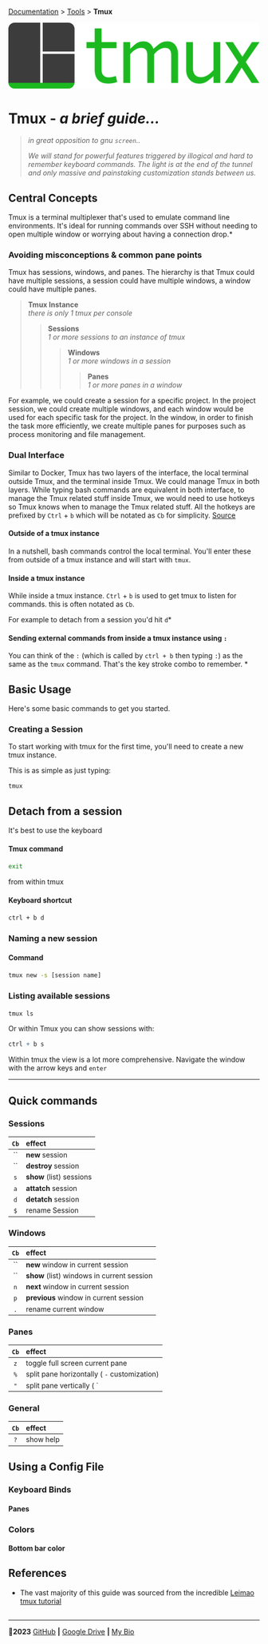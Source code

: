 [Documentation](../../../tree/1st-drafts) > [Tools](./) > **Tmux**

![tmux](https://raw.githubusercontent.com/8rents/_/i/tmux-logo.svg)

# Tmux - *a brief guide...*


> *in great opposition to gnu `screen`..*
> 
> *We will stand for powerful features triggered by illogical and hard to remember keyboard commands. The light is at the end of the tunnel and only massive and painstaking customization stands between us.*

## Central Concepts


Tmux is a terminal multiplexer that's used to emulate command line environments. It's ideal for running commands over SSH without needing to open multiple window or worrying about having a connection drop.* 

### Avoiding misconceptions & common pane points

Tmux has sessions, windows, and panes. The hierarchy is that Tmux could have multiple sessions, a session could have multiple windows, a window could have multiple panes. 

> **Tmux Instance**    
	*there is only 1 tmux per console*
> > **Sessions**    
        *1 or more sessions to an instance of tmux*
> > >  **Windows**     
		  *1 or more windows in a session*
> > > > **Panes**    
              *1 or more panes in a window*

For example, we could create a session for a specific project. In the project session, we could create multiple windows, and each window would be used for each specific task for the project. In the window, in order to finish the task more efficiently, we create multiple panes for purposes such as process monitoring and file management. 

### Dual Interface

Similar to Docker, Tmux has two layers of the interface, the local terminal outside Tmux, and the terminal inside Tmux. We could manage Tmux in both layers. While typing bash commands are equivalent in both interface, to manage the Tmux related stuff inside Tmux, we would need to use hotkeys so Tmux knows when to manage the Tmux related stuff. All the hotkeys are prefixed by `Ctrl` + `b` which will be notated as `Cb` for simplicity. [Source](https://leimao.github.io/blog/Tmux-Tutorial/#Dual-Interface "Dual Interface")

#### Outside of a tmux instance

In a nutshell, bash commands control the local terminal. You'll enter these from outside of a tmux instance and will start with `tmux`.

#### Inside a tmux instance

While inside a tmux instance. `Ctrl` + `b` is used to get tmux to listen for commands.  this is often notated as `Cb`.

For example to detach from a session you'd hit `d`*

#### Sending external commands from inside a tmux instance using `:`

You can think of the `:` (which is called by `ctrl + b` then typing `:`) as the same as the `tmux` command. That's the key stroke combo to remember. *

##  Basic Usage

Here's some basic commands to get you started.

### Creating a Session

To start working with tmux for the first time, you'll need to create a new tmux instance.  

This is as simple as just typing:

```bash
tmux
```

## Detach from a session 

It's best to use the keyboard 

#### Tmux command

```bash
exit
```
from within tmux

#### Keyboard shortcut

```bash
ctrl + b d
```
### Naming a new session 

#### Command 

```bash
tmux new -s [session name] 
```

### Listing available sessions 

```bash
tmux ls
```
Or within Tmux you can show sessions with:

```r
ctrl + b s
```
Within tmux the view is a lot more comprehensive. Navigate the window with the arrow keys and `enter`
***




## Quick commands

### Sessions

| `Cb` | effect |
|:--:| :----------------- |
| `` | **new** session |
| `` | **destroy** session |
| `s` |  **show** (list) sessions |
| `a` | **attatch** session |
| `d` | **detatch** session |
| `$` |  rename Session |

### Windows

| `Cb` | effect |
|:--:| :----------------- |
| `` | **new** window in current session |
| `` |  **show** (list) windows in current session |
| `n` |  **next** window in current session |
| `p` |  **previous** window in current session |
| `.` |  rename current window|

### Panes

| `Cb` | effect |
|:--:| :----------------- |
| `z` |  toggle full screen current pane |
| `%` |  split pane horizontally ( `-` customization) |
| `"` |  split pane vertically ( `|` customization)|

### General

| `Cb` | effect |
|:--:| :----------------- |
| `?` | show help |


## Using a Config File

### Keyboard Binds

#### Panes

### Colors

#### Bottom bar color



## References

- The vast majority of this guide was sourced from the incredible [Leimao tmux tutorial](https://leimao.github.io/blog/Tmux-Tutorial/)

## 

***

🤍**2023** [GitHub](https://github.com/8rents?tab=repositories) **|** [Google Drive](https://bit.ly/brent-gd) **|** [My Bio](https://my.bio/8rents)